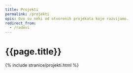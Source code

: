```yaml
---
title: Projekti
permalink: /projekti
opis: Ovo su neki od otvorenih projekata koje razvijamo.
redirect_from:
  - /radovi
---
```


# {{page.title}}

{% include stranice/projekti.html %}
